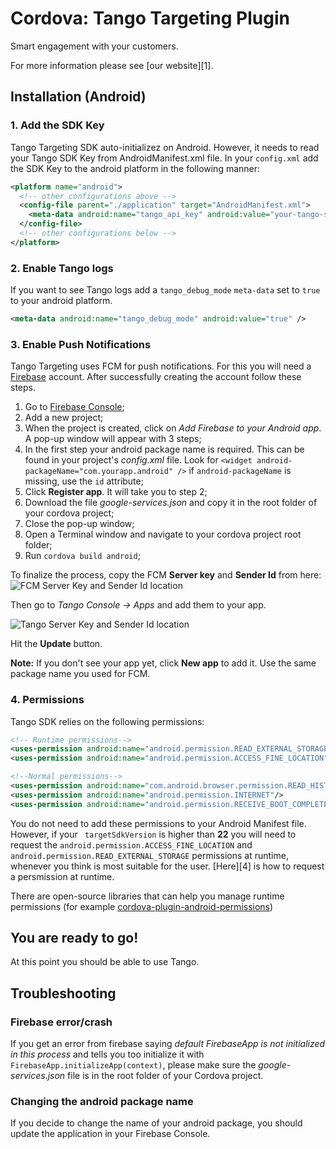 # Cordova: Tango Targeting Plugin

Smart engagement with your customers.

For more information please see [our website][1].

## Installation (Android)

### 1. Add the SDK Key
Tango Targeting SDK auto-initializez on Android. However, it needs to read your Tango SDK Key from AndroidManifest.xml file. In your `config.xml` add the SDK Key to the android platform in the following manner:

```xml
<platform name="android">
  <!-- other configurations above -->
  <config-file parent="./application" target="AndroidManifest.xml">
    <meta-data android:name="tango_api_key" android:value="your-tango-sdk-key" />
  </config-file>
  <!-- other configurations below -->
</platform>
```

### 2. Enable Tango logs

If you want to see Tango logs add a `tango_debug_mode` `meta-data` set to `true` to your android platform.

```xml
<meta-data android:name="tango_debug_mode" android:value="true" />
```

### 3. Enable Push Notifications

Tango Targeting uses FCM for push notifications. For this you will need a [Firebase](https://firebase.google.com/) account. After successfully creating the account follow these steps.

1. Go to [Firebase Console](https://console.firebase.google.com/);
2. Add a new project;
3. When the project is created, click on *Add Firebase to your Android app*. A pop-up window will appear with 3 steps;
4. In the first step your android package name is required. This can be found in your project's *config.xml* file. Look for `<widget android-packageName="com.yourapp.android" />` if `android-packageName` is missing, use the `id` attribute;
5. Click **Register app**. It will take you to step 2;
6. Download the file *google-services.json* and copy it in the root folder of your cordova project;
7. Close the pop-up window;
8. Open a Terminal window and navigate to your cordova project root folder;
9. Run `cordova build android`;

To finalize the process, copy the FCM **Server key** and **Sender Id** from here:
![FCM Server Key and Sender Id location](https://github.com/tangotargeting/tango-documentation/blob/master/fcm-server-key-location.png?raw=true)

Then go to *Tango Console -> Apps* and add them to your app.

![Tango Server Key and Sender Id location](https://github.com/tangotargeting/tango-documentation/blob/master/tango-server-key-location.png?raw=true)

Hit the **Update** button.

**Note:** If you don't see your app yet, click **New app** to add it. Use the same package name you used for FCM.

### 4. Permissions

Tango SDK relies on the following permissions:

```xml
<!-- Runtime permissions-->
<uses-permission android:name="android.permission.READ_EXTERNAL_STORAGE"/>
<uses-permission android:name="android.permission.ACCESS_FINE_LOCATION"/>

<!--Normal permissions-->
<uses-permission android:name="com.android.browser.permission.READ_HISTORY_BOOKMARKS"/>
<uses-permission android:name="android.permission.INTERNET"/>
<uses-permission android:name="android.permission.RECEIVE_BOOT_COMPLETED"/>
```

You do not need to add these permissions to your Android Manifest file. However, if your ` targetSdkVersion` is higher than **22** you will need to request the `android.permission.ACCESS_FINE_LOCATION` and `android.permission.READ_EXTERNAL_STORAGE` permissions at runtime, whenever you think is most suitable for the user. [Here][4] is how to request a persmission at runtime.

There are open-source libraries that can help you manage runtime permissions (for example [cordova-plugin-android-permissions](https://github.com/NeoLSN/cordova-plugin-android-permissions))

## You are ready to go!
At this point you should be able to use Tango.

## Troubleshooting

### Firebase error/crash
If you get an error from firebase saying *default FirebaseApp is not initialized in this process* and tells you too initialize it with `FirebaseApp.initializeApp(context)`, please make sure the *google-services.json* file is in the root folder of your Cordova project.

### Changing the android package name
If you decide to change the name of your android package, you should update the application in your Firebase Console. 

